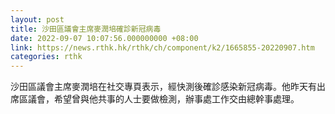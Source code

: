 ```yaml
---
layout: post
title: 沙田區議會主席麥潤培確診新冠病毒
date: 2022-09-07 10:07:56.000000000 +08:00
link: https://news.rthk.hk/rthk/ch/component/k2/1665855-20220907.htm
categories: rthk
---
```


沙田區議會主席麥潤培在社交專頁表示，經快測後確診感染新冠病毒。他昨天有出席區議會，希望曾與他共事的人士要做檢測，辦事處工作交由總幹事處理。
